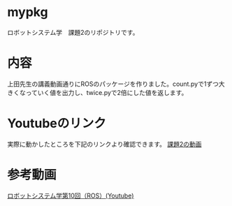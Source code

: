 # mypkg
ロボットシステム学　課題2のリポジトリです。

# 内容
上田先生の講義動画通りにROSのパッケージを作りました。count.pyで1ずつ大きくなっていく値を出力し、twice.pyで2倍にした値を返します。

# Youtubeのリンク
実際に動かしたところを下記のリンクより確認できます。
[課題2の動画](https://www.youtube.com/watch?v=x592a3M3u0I)

# 参考動画
[ロボットシステム学第10回（ROS）(Youtube)](https://www.youtube.com/watch?v=PL85Pw_zQH0)
